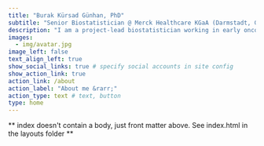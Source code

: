 ```yaml
---
title: "Burak Kürsad Günhan, PhD"
subtitle: "Senior Biostatistician @ Merck Healthcare KGaA (Darmstadt, Germany)"
description: "I am a project-lead biostatistician working in early oncology drug development."
images:
  - img/avatar.jpg
image_left: false
text_align_left: true
show_social_links: true # specify social accounts in site config
show_action_link: true
action_link: /about
action_label: "About me &rarr;"
action_type: text # text, button
type: home
---
```


** index doesn't contain a body, just front matter above.
See index.html in the layouts folder **